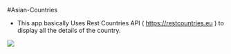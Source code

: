 #Asian-Countries

* This app basically Uses Rest Countries API ( https://restcountries.eu ) to display all the details of the country.

![](https://user-images.githubusercontent.com/24606359/132725246-e16e166f-9037-4b3d-b380-308f7344fd95.jpg)

